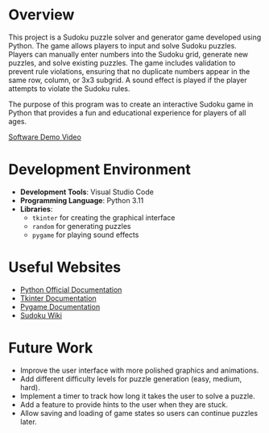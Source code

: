 # Overview

This project is a Sudoku puzzle solver and generator game developed using Python. The game allows players to input and solve Sudoku puzzles. Players can manually enter numbers into the Sudoku grid, generate new puzzles, and solve existing puzzles. The game includes validation to prevent rule violations, ensuring that no duplicate numbers appear in the same row, column, or 3x3 subgrid. A sound effect is played if the player attempts to violate the Sudoku rules.

The purpose of this program was to create an interactive Sudoku game in Python that provides a fun and educational experience for players of all ages.

[Software Demo Video](http://youtube.link.goes.here)

# Development Environment

- **Development Tools**: Visual Studio Code
- **Programming Language**: Python 3.11
- **Libraries**: 
  - `tkinter` for creating the graphical interface
  - `random` for generating puzzles
  - `pygame` for playing sound effects

# Useful Websites

- [Python Official Documentation](https://docs.python.org/3/)
- [Tkinter Documentation](https://tkdocs.com/)
- [Pygame Documentation](https://www.pygame.org/docs/)
- [Sudoku Wiki](https://www.sudokuwiki.org/)

# Future Work

- Improve the user interface with more polished graphics and animations.
- Add different difficulty levels for puzzle generation (easy, medium, hard).
- Implement a timer to track how long it takes the user to solve a puzzle.
- Add a feature to provide hints to the user when they are stuck.
- Allow saving and loading of game states so users can continue puzzles later.
